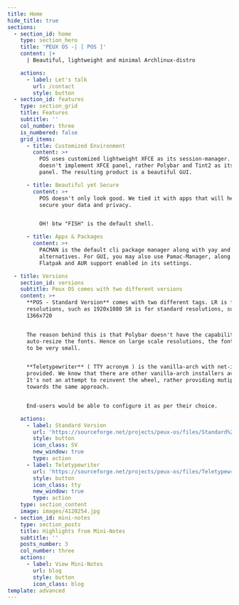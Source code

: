 ```yaml
---
title: Home
hide_title: true
sections:
  - section_id: home
    type: section_hero
    title: 'PEUX OS -| [ POS ]'
    content: |+
      | Beautiful, lightweight and minimal Archlinux-distro

    actions:
      - label: Let's talk
        url: /contact
        style: button
  - section_id: features
    type: section_grid
    title: Features
    subtitle: ''
    col_number: three
    is_numbered: false
    grid_items:
      - title: Customized Environment
        content: >+
          POS uses customized lightweight XFCE as its session-manager. It
          doesn't implement XFCE panel, rather Polybar and Tint2 as its default
          panel. The resulting product is a beautiful GUI.

      - title: Beautiful yet Secure
        content: >+
          POS doesn't only look good. We tied it with apps that will help you
          secure your data and privacy.


          OH! btw "FISH" is the default shell.

      - title: Apps & Packages
        content: >+
          PACMAN is the default cli package manager along with yay and pamac as
          alternatives. For GUI, you may also use Pamac-Manager, along with
          Flatpak and AUR support enabled in its settings.

  - title: Versions
    section_id: versions
    subtitle: Peux OS comes with two different versions
    content: >+
      **POS - Standard Version** comes with two different tags. LR is for larger
      resolutions, such as 1920x1080 SR is for standard resolutions, such as
      1366x720


      The reason behind this is that Polybar doesn't have the capability to
      auto-resize the fonts. Hence on large scale resolutions, the fonts appears
      to be very small.


      **Teletypewriter** ( TTY acronym ) is the vanilla-arch with net-installer
      provided. We know that there are other vanilla-arch installers available.
      It's not an attempt to reinvent the wheel, rather providing mutiple paths
      towards the same approach.


      End-users would be able to configure it as per their choice.

    actions:
      - label: Standard Version
        url: 'https://sourceforge.net/projects/peux-os/files/Standard%20Version/'
        style: button
        icon_class: SV
        new_window: true
        type: action
      - label: Teletypewriter
        url: 'https://sourceforge.net/projects/peux-os/files/Teletypewriter/'
        style: button
        icon_class: tty
        new_window: true
        type: action
    type: section_content
    image: images/4120254.jpg
  - section_id: mini-notes
    type: section_posts
    title: Highlights from Mini-Notes
    subtitle: ''
    posts_number: 3
    col_number: three
    actions:
      - label: View Mini-Notes
        url: blog
        style: button
        icon_class: blog
template: advanced
---
```


